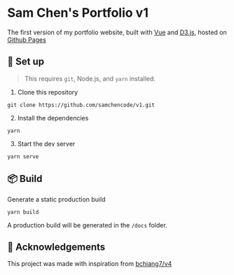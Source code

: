 # Sam Chen's Portfolio v1

The first version of my portfolio website, built with 
[Vue](https://vuejs.org/) and [D3.js](https://d3js.org/), hosted on [Github Pages](https://pages.github.com/)

## 🚀 Set up 
> This requires `git`, Node.js, and `yarn` installed.

1. Clone this repository
```
git clone https://github.com/samchencode/v1.git
```

2. Install the dependencies
```
yarn
```

3. Start the dev server
```
yarn serve
```
<!-- 
## 🧪 Tests

Start tests using `@vue/test-utils` and `jest`

```
yarn test:unit
``` 
-->
## 📦 Build

Generate a static production build

```
yarn build
```

A production build will be generated in the `/docs` folder.

## 💟 Acknowledgements

This project was made with inspiration from [bchiang7/v4](https://github.com/bchiang7/v4)
